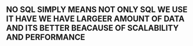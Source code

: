 ## NO SQL SIMPLY MEANS NOT ONLY SQL WE USE IT HAVE WE HAVE LARGEER AMOUNT OF DATA AND ITS BETTER BEACAUSE OF SCALABILITY AND PERFORMANCE
